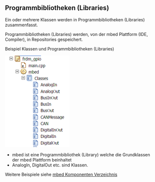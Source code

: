 ## Programmbibliotheken (Libraries)

Ein oder mehrere Klassen werden in Programmbibliotheken (Libraries) zusammenfasst.

Programmbibliotheken (Libraries) werden, von der mbed Plattform (IDE, Compiler), in Repositories gespeichert.

Beispiel Klassen und Programmbibliotheken (Libraries)

![](../images/ObjectLibrary.png) 

*   mbed ist eine Programmbibliothek (Library) welche die Grundklassen der mbed Plattform beinhaltet
*   AnalogIn, DigitalOut etc. sind Klassen.

Weitere Beispiele siehe [mbed Komponenten Verzeichnis](http://developer.mbed.org/components/)